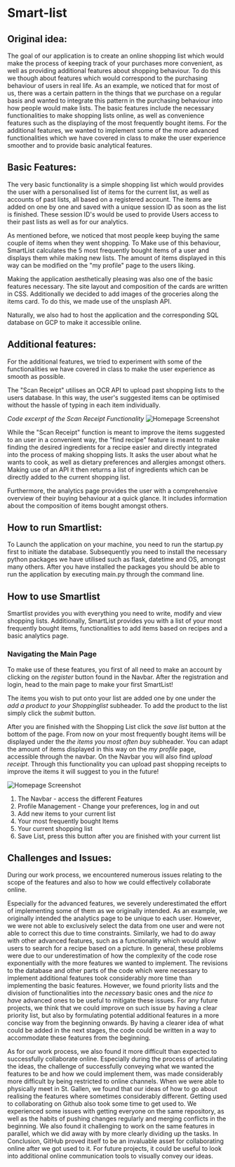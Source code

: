 # Smart-list
## Original idea:
The goal of our application is to create an online shopping list which would make the process of keeping track of your purchases more convenient, as well as providing additional features about shopping behaviour.
To do this we though about features which would correspond to the purchasing behaviour of users in real life. As an example, we noticed that for most of us, there was a certain pattern in the things that we purchase on a regular basis and wanted to integrate this pattern in the purchasing behaviour into how people would make lists.
The basic features include the necessary functionalities to make shopping lists online, as well as convenience features such as the displaying of the most frequently bought items.
For the additional features, we wanted to implement some of the more advanced functionalities which we have covered in class to make the user experience smoother and to provide basic analytical features.



## Basic Features:
The very basic functionality is a simple shopping list which would provides the user with a personalised list of items for the current list, as well as accounts of past lists, all based on a registered account. The items are added on one by one and saved with a unique session ID as soon as the list is finished. These session ID's would be used to provide Users access to their past lists as well as for our analytics.

As mentioned before, we noticed that most people keep buying the same couple of items when they went shopping. To Make use of this behaviour, SmartList calculates the 5 most frequently bought items of a user and displays them while making new lists. The amount of items displayed in this way can be modified on the "my profile" page to the users liking.

Making the application aesthetically pleasing was also one of the basic features necessary. The site layout and composition of the cards are written in CSS. Additionally we decided to add images of the groceries along the items card. To do this, we made use of the unsplash API.   

Naturally, we also had to host the application and the corresponding SQL database on  GCP to make it accessible online.   


## Additional features:
For the additional features, we tried to experiment with some of the functionalities we have covered in class to make the user experience as smooth as possible.

The "Scan Receipt" utilises an OCR API to upload past shopping lists to the users database. In this way, the user's suggested items can be optimised without the hassle of typing in each item individually.

_Code excerpt of the Scan Receipt Functionality_
![Homepage Screenshot](https://i.ibb.co/PwFP5FJ/Code-Example.jpg)

While the "Scan Receipt" function is meant to improve the items suggested to an user in a convenient way, the "find recipe" feature is meant to make finding the desired ingredients for a recipe easier and directly integrated into the process of making shopping lists. It asks the user about what he wants to cook, as well as dietary preferences and allergies amongst others. Making use of an API it then returns a list of ingredients which can be directly added to the current shopping list.

Furthermore, the analytics page provides the user with a comprehensive overview of their buying behaviour at a quick glance. It includes information about the composition of items bought amongst others.

## How to run Smartlist:
To Launch the application on your machine, you need to run the startup.py first to initiate the database. Subsequently you need to install the necessary python packages we have utilised such as flask, datetime and OS, amongst many others. After you have installed the packages you should be able to run the application by executing main.py through the command line.  

## How to use Smartlist
Smartlist provides you with everything you need to write, modify and view shopping lists. Additionally, SmartList provides you with a list of your most frequently bought items, functionalities to add items based on recipes and a basic analytics page.

### Navigating the Main Page
To make use of these features, you first of all need to make an account by clicking on the _register_ button found in the Navbar. After the registration and login, head to the main page to make your first SmartList!

The items you wish to put onto your list are added one by one under the _add a product to your Shoppinglist_ subheader. To add the product to the list simply click the _submit_ button.

After you are finished with the Shopping List click the _save list_ button at the bottom of the page. From now on your most frequently bought items will be displayed under the _the items you most often buy_ subheader. You can adapt the amount of items displayed in this way on the _my profile_ page, accessible through the navbar. On the Navbar you will also find _upload receipt_. Through this functionality you can upload past shopping receipts to improve the items it will suggest to you in the future!

![Homepage Screenshot](https://i.ibb.co/fxNKX2h/Index-screenshot.png)

1. The Navbar - access the different Features
2. Profile Management - Change your preferences, log in and out
3. Add new items to your current list
4. Your most frequently bought Items
5. Your current shopping list
6. Save List, press this button after you are finished with your current list


## Challenges and Issues:
During our work process, we encountered numerous issues relating to the scope of the features and also to how we could effectively collaborate online.

Especially for the advanced features, we severely underestimated the effort of implementing some of them as we originally intended. As an example, we originally intended the analytics page to be unique to each user. However, we were not able to exclusively select the data from one user and were not able to correct this due to time constraints.
Similarly, we had to do away with other advanced features, such as a functionality which would allow users to search for a recipe based on a picture. In general, these problems were due to our underestimation of how the complexity of the code rose exponentially with the more features we wanted to implement. The revisions to the database and other parts of the code which were necessary to implement additional features took considerably more time than implementing the basic features.
However, we found priority lists and the division of functionalities into the _necessary_ basic ones and the _nice to have_ advanced ones to be useful to mitigate these issues.
For any future projects, we think that we could improve on such issue by having a clear priority list, but also by formulating potential additional features in a more concise way from the beginning onwards. By having a clearer idea of what could be added in the next stages, the code could be written in a way to accommodate these features from the beginning.  


As for our work process, we also found it more difficult than expected to successfully collaborate online. Especially during the process of articulating the ideas, the challenge of successfully conveying what we wanted the features to be and how we could implement them, was made considerably more difficult by being restricted to online channels. When we were able to physically meet in St. Gallen, we found that our ideas of how to go about realising the features where sometimes considerably different.
Getting used to collaborating on Github also took some time to get used to. We experienced some issues with getting everyone on the same repository, as well as the habits of pushing changes regularly and merging conflicts in the beginning. We also found it challenging to work on the same features in parallel, which we did away with by more clearly dividing up the tasks. In Conclusion, GitHub proved itself to be an invaluable asset for collaborating online after we got used to it.
For future projects, it could be useful to look into additional online communication tools to visually convey our ideas.
